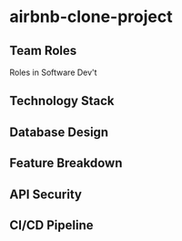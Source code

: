 # airbnb-clone-project

## Team Roles
Roles in Software Dev't

## Technology Stack 

## Database Design

## Feature Breakdown

## API Security

## CI/CD Pipeline
